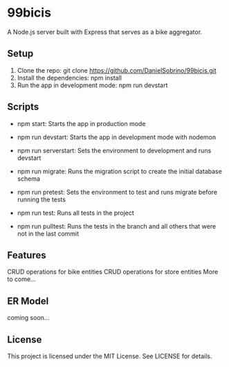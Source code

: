 # 99bicis

A Node.js server built with Express that serves as a bike aggregator.

## Setup

1. Clone the repo: git clone https://github.com/DanielSobrino/99bicis.git
2. Install the dependencies: npm install
3. Run the app in development mode: npm run devstart

## Scripts

-   npm start: Starts the app in production mode

-   npm run devstart: Starts the app in development mode with nodemon

-   npm run serverstart: Sets the environment to development and runs devstart

-   npm run migrate: Runs the migration script to create the initial database schema

-   npm run pretest: Sets the environment to test and runs migrate before running the tests

-   npm run test: Runs all tests in the project

-   npm run pulltest: Runs the tests in the branch and all others that were not in the last commit

## Features

CRUD operations for bike entities
CRUD operations for store entities
More to come...

## ER Model

coming soon...

## License

This project is licensed under the MIT License. See LICENSE for details.

